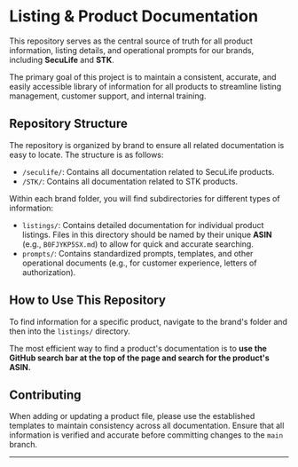 # Listing & Product Documentation

This repository serves as the central source of truth for all product information, listing details, and operational prompts for our brands, including **SecuLife** and **STK**.

The primary goal of this project is to maintain a consistent, accurate, and easily accessible library of information for all products to streamline listing management, customer support, and internal training.

## Repository Structure

The repository is organized by brand to ensure all related documentation is easy to locate. The structure is as follows:

*   `/seculife/`: Contains all documentation related to SecuLife products.
*   `/STK/`: Contains all documentation related to STK products.

Within each brand folder, you will find subdirectories for different types of information:

*   `listings/`: Contains detailed documentation for individual product listings. Files in this directory should be named by their unique **ASIN** (e.g., `B0FJYKP5SX.md`) to allow for quick and accurate searching.
*   `prompts/`: Contains standardized prompts, templates, and other operational documents (e.g., for customer experience, letters of authorization).

## How to Use This Repository

To find information for a specific product, navigate to the brand's folder and then into the `listings/` directory.

The most efficient way to find a product's documentation is to **use the GitHub search bar at the top of the page and search for the product's ASIN.**

## Contributing

When adding or updating a product file, please use the established templates to maintain consistency across all documentation. Ensure that all information is verified and accurate before committing changes to the `main` branch.

---
